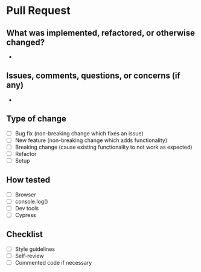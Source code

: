 # Pull Request

## What was implemented, refactored, or otherwise changed?

- 

## Issues, comments, questions, or concerns (if any)

- 

## Type of change

- [ ] Bug fix (non-breaking change which fixes an issue)
- [ ] New feature (non-breaking change which adds functionality)
- [ ] Breaking change (cause existing functionality to not work as expected)
- [ ] Refactor
- [ ] Setup

## How tested
- [ ] Browser
- [ ] console.log()
- [ ] Dev tools
- [ ] Cypress

## Checklist
- [ ] Style guidelines
- [ ] Self-review
- [ ] Commented code if necessary